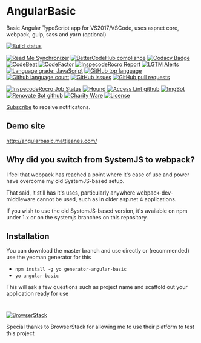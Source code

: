 # AngularBasic
Basic Angular TypeScript app for VS2017/VSCode, uses aspnet core, webpack, gulp, sass and yarn (optional)

[![Build status](https://ci.appveyor.com/api/projects/status/f8pheooffn5a9vrb/branch/master?svg=true)](https://ci.appveyor.com/project/MattJeanes/angularbasic/branch/master)

<!--BadgesSTART-->
<!-- Powered by https://github.com/GregTrevellick/ReadMeSynchronizer -->
[![Read Me Synchronizer](https://img.shields.io/badge/-powered%20by%20ReadMeSynchronizer-brightgreen.svg)](https://github.com/GregTrevellick/ReadMeSynchronizer)
[![BetterCodeHub compliance](https://bettercodehub.com/edge/badge/GregTrevellick/AngularBasic?branch=master)](https://bettercodehub.com/results/GregTrevellick/AngularBasic)
[![Codacy Badge](https://api.codacy.com/project/badge/Grade/6c528ee94ef349d2b9f3d548761e8617)](https://www.codacy.com/project/gtrevellick/AngularBasic/dashboard?utm_source=github.com&amp;utm_medium=referral&amp;utm_content=GregTrevellick/AngularBasic&amp;utm_campaign=Badge_Grade_Dashboard)
[![CodeBeat](https://codebeat.co/badges/undefined)](https://codebeat.co/projects/github-com-gregtrevellick-angularbasic-master)
[![CodeFactor](https://www.codefactor.io/repository/github/GregTrevellick/AngularBasic/badge)](https://www.codefactor.io/repository/github/GregTrevellick/AngularBasic)
[![InspecodeRocro Report](https://inspecode.rocro.com/badges/github.com/GregTrevellick/AngularBasic/report?token=GHPPD5s2JaoXOX0QayEgLqn_gAVeFboxSGDImfbUVWQ)](https://inspecode.rocro.com/reports/github.com/GregTrevellick/AngularBasic/branch/master/summary)
[![LGTM Alerts](https://img.shields.io/lgtm/alerts/g/MattJeanes/AngularBasic.svg?logo=lgtm&logoWidth=18)](https://lgtm.com/projects/g/MattJeanes/AngularBasic/alerts/)
[![Language grade: JavaScript](https://img.shields.io/lgtm/grade/javascript/g/MattJeanes/AngularBasic.svg?logo=lgtm&logoWidth=18)](https://lgtm.com/projects/g/MattJeanes/AngularBasic/context:javascript)
[![GitHub top language](https://img.shields.io/github/languages/top/GregTrevellick/AngularBasic.svg)](https://github.com/GregTrevellick/AngularBasic)
[![Github language count](https://img.shields.io/github/languages/count/GregTrevellick/AngularBasic.svg)](https://github.com/GregTrevellick/AngularBasic)
[![GitHub issues](https://img.shields.io/github/issues-raw/GregTrevellick/AngularBasic.svg)](https://github.com/GregTrevellick/AngularBasic/issues)
[![GitHub pull requests](https://img.shields.io/github/issues-pr-raw/GregTrevellick/AngularBasic.svg)](https://github.com/GregTrevellick/AngularBasic/pulls)














[![InspecodeRocro Job Status](https://inspecode.rocro.com/badges/github.com/GregTrevellick/AngularBasic/status?token=GHPPD5s2JaoXOX0QayEgLqn_gAVeFboxSGDImfbUVWQ)](https://inspecode.rocro.com/jobs/github.com/GregTrevellick/AngularBasic/latest?completed=true)
[![Hound](https://img.shields.io/badge/hound_ci-checked-brightgreen.svg)](https://houndci.com/)
[![Access Lint github](https://img.shields.io/badge/a11y-checked-brightgreen.svg)](https://www.accesslint.com)
[![ImgBot](https://img.shields.io/badge/images-optimized-brightgreen.svg)](https://imgbot.net/)
[![Renovate Bot github](https://img.shields.io/badge/renovatebot-checked-brightgreen.svg)](https://renovatebot.com/)
[![Charity Ware](https://img.shields.io/badge/charity%20ware-thank%20you-brightgreen.svg)](https://github.com/GregTrevellick/MiscellaneousArtefacts/wiki/Charity-Ware)
[![License](https://img.shields.io/github/license/gittools/gitlink.svg)](/LICENSE.txt)

[Subscribe](https://github.com/GregTrevellick/AngularBasic/subscription) to receive notificatons.

<!--BadgesEND-->


## Demo site
http://angularbasic.mattjeanes.com/

## Why did you switch from SystemJS to webpack?
I feel that webpack has reached a point where it's ease of use and power have overcome my old SystemJS-based setup.

That said, it still has it's uses, particularly anywhere webpack-dev-middleware cannot be used, such as in older asp.net 4 applications.

If you wish to use the old SystemJS-based version, it's available on npm under 1.x or on the systemjs branches on this repository.
## Installation
You can download the master branch and use directly or (recommended) use the yeoman generator for this
- `npm install -g yo generator-angular-basic`
- `yo angular-basic`

This will ask a few questions such as project name and scaffold out your application ready for use

#
[![BrowserStack](https://user-images.githubusercontent.com/2363642/32060856-eac21ffa-ba67-11e7-94ad-0bf1ebe10e87.png)](https://www.browserstack.com)

Special thanks to BrowserStack for allowing me to use their platform to test this project

